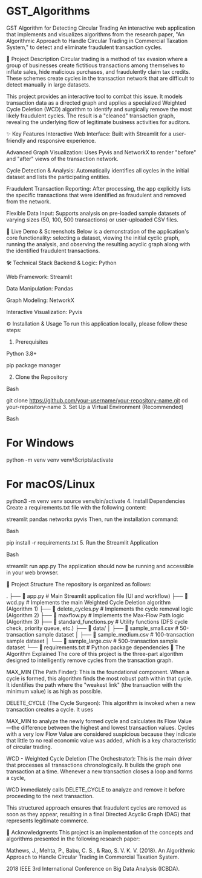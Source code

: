 # GST_Algorithms
GST Algorithm for Detecting Circular Trading
An interactive web application that implements and visualizes algorithms from the research paper, "An Algorithmic Approach to Handle Circular Trading in Commercial Taxation System," to detect and eliminate fraudulent transaction cycles. 

📜 Project Description
Circular trading is a method of tax evasion where a group of businesses create fictitious transactions among themselves to inflate sales, hide malicious purchases, and fraudulently claim tax credits.  These schemes create cycles in the transaction network that are difficult to detect manually in large datasets.


This project provides an interactive tool to combat this issue. It models transaction data as a directed graph and applies a specialized Weighted Cycle Deletion (WCD) algorithm to identify and surgically remove the most likely fraudulent cycles.  The result is a "cleaned" transaction graph, revealing the underlying flow of legitimate business activities for auditors.


✨ Key Features
Interactive Web Interface: Built with Streamlit for a user-friendly and responsive experience.

Advanced Graph Visualization: Uses Pyvis and NetworkX to render "before" and "after" views of the transaction network.

Cycle Detection & Analysis: Automatically identifies all cycles in the initial dataset and lists the participating entities.

Fraudulent Transaction Reporting: After processing, the app explicitly lists the specific transactions that were identified as fraudulent and removed from the network.

Flexible Data Input: Supports analysis on pre-loaded sample datasets of varying sizes (50, 100, 500 transactions) or user-uploaded CSV files.

🚀 Live Demo & Screenshots
Below is a demonstration of the application's core functionality: selecting a dataset, viewing the initial cyclic graph, running the analysis, and observing the resulting acyclic graph along with the identified fraudulent transactions.

🛠️ Technical Stack
Backend & Logic: Python

Web Framework: Streamlit

Data Manipulation: Pandas

Graph Modeling: NetworkX

Interactive Visualization: Pyvis

⚙️ Installation & Usage
To run this application locally, please follow these steps:

1. Prerequisites

Python 3.8+

pip package manager

2. Clone the Repository

Bash

git clone https://github.com/your-username/your-repository-name.git
cd your-repository-name
3. Set Up a Virtual Environment (Recommended)

Bash

# For Windows
python -m venv venv
venv\Scripts\activate

# For macOS/Linux
python3 -m venv venv
source venv/bin/activate
4. Install Dependencies
Create a requirements.txt file with the following content:

streamlit
pandas
networkx
pyvis
Then, run the installation command:

Bash

pip install -r requirements.txt
5. Run the Streamlit Application

Bash

streamlit run app.py
The application should now be running and accessible in your web browser.

📂 Project Structure
The repository is organized as follows:

.
├── 📄 app.py                  # Main Streamlit application file (UI and workflow)
├── 📄 wcd.py                   # Implements the main Weighted Cycle Deletion algorithm (Algorithm 1)
├── 📄 delete_cycles.py        # Implements the cycle removal logic (Algorithm 2)
├── 📄 maxflow.py              # Implements the Max-Flow Path logic (Algorithm 3)
├── 📄 standard_functions.py   # Utility functions (DFS cycle check, priority queue, etc.)
├── 📁 data/
│   ├── 📄 sample_small.csv    # 50-transaction sample dataset
│   ├── 📄 sample_medium.csv   # 100-transaction sample dataset
│   └── 📄 sample_large.csv    # 500-transaction sample dataset
└── 📄 requirements.txt        # Python package dependencies
🔬 The Algorithm Explained
The core of this project is the three-part algorithm designed to intelligently remove cycles from the transaction graph. 

MAX_MIN (The Path Finder): This is the foundational component. When a cycle is formed, this algorithm finds the most robust path within that cycle. It identifies the path where the "weakest link" (the transaction with the minimum value) is as high as possible. 



DELETE_CYCLE (The Cycle Surgeon): This algorithm is invoked when a new transaction creates a cycle. It uses 

MAX_MIN to analyze the newly formed cycle and calculates its Flow Value—the difference between the highest and lowest transaction values. Cycles with a very low Flow Value are considered suspicious because they indicate that little to no real economic value was added, which is a key characteristic of circular trading. 




WCD - Weighted Cycle Deletion (The Orchestrator): This is the main driver that processes all transactions chronologically.  It builds the graph one transaction at a time. Whenever a new transaction closes a loop and forms a cycle, 

WCD immediately calls DELETE_CYCLE to analyze and remove it before proceeding to the next transaction. 

This structured approach ensures that fraudulent cycles are removed as soon as they appear, resulting in a final Directed Acyclic Graph (DAG) that represents legitimate commerce.

🙏 Acknowledgments
This project is an implementation of the concepts and algorithms presented in the following research paper:

Mathews, J., Mehta, P., Babu, C. S., & Rao, S. V. K. V. (2018). An Algorithmic Approach to Handle Circular Trading in Commercial Taxation System. 

2018 IEEE 3rd International Conference on Big Data Analysis (ICBDA).
